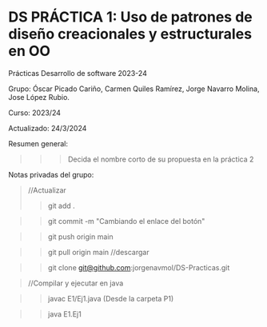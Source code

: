 # DS PRÁCTICA 1: Uso de patrones de diseño creacionales y estructurales en OO
Prácticas Desarrollo de software 2023-24 

Grupo: Óscar Picado Cariño, Carmen Quiles Ramírez, Jorge Navarro Molina, Jose López Rubio.

Curso: 2023/24 

Actualizado: 24/3/2024

Resumen general: 
>>> Decida el nombre corto de su propuesta en la práctica 2 


Notas privadas del grupo:
>//Actualizar
>>git add . 

>>git commit -m "Cambiando el enlace del botón"

>>git push origin main

>>git pull origin main //descargar

>>git clone git@github.com:jorgenavmol/DS-Practicas.git

>//Compilar y ejecutar en java

>>javac E1/Ej1.java (Desde la carpeta P1)

>>java E1.Ej1



